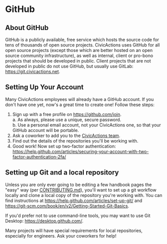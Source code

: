 # GitHub

## About GitHub

GitHub is a publicly available, free service which hosts the source code for tens of thousands of open source projects. CivicActions uses GitHub for all open source projects (except those which are better hosted on an open source community infrastructure), as well as internal, client or pro-bono projects that should be developed in public. Client projects that are not developed in public do not use GitHub, but usually use GitLab: <https://git.civicactions.net>.

## Setting Up Your Account

Many CivicActions employees will already have a GitHub account. If you don't have one yet, now's a great time to create one! Follow these steps:

1. Sign up with a free profile on <https://github.com/join>.  
   a. As always, please use a unique, secure password.  
   b. Use a personal email account, not your CivicActions one, so that your GitHub account will be portable.
2. Ask a coworker to add you to the [CivicActions team](https://github.com/orgs/CivicActions/teams/civicactions-team).
3. Find out the details of the repositories you'll be working with.
4. Good work! Now set up two-factor authentication: <https://help.github.com/articles/securing-your-account-with-two-factor-authentication-2fa/>

## Setting up Git and a local repository

Unless you are only ever going to be editing a few handbook pages the "easy" way (per [CONTRIBUTING.md](../../../CONTRIBUTING.md)), you'll want to set up a git workflow locally and clone a local copy of the repository you're working with. You can find instructions at <https://help.github.com/articles/set-up-git/> and <https://git-scm.com/book/en/v2/Getting-Started-Git-Basics>.

If you'd prefer not to use command-line tools, you may want to use Git Desktop: <https://desktop.github.com/>.

Many projects will have special requirements for local repositories, especially for engineers. Ask your coworkers for help!
